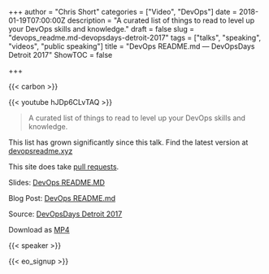 +++
author = "Chris Short"
categories = ["Video", "DevOps"]
date = 2018-01-19T07:00:00Z
description = "A curated list of things to read to level up your DevOps skills and knowledge."
draft = false
slug = "devops_readme.md-devopsdays-detroit-2017"
tags = ["talks", "speaking", "videos", "public speaking"]
title = "DevOps README.md — DevOpsDays Detroit 2017"
ShowTOC = false

+++

{{< carbon >}}

{{< youtube hJDp6CLvTAQ >}}

> A curated list of things to read to level up your DevOps skills and knowledge.

This list has grown significantly since this talk. Find the latest version at [devopsreadme.xyz](https://devopsreadme.xyz/)  

This site does take [pull requests](https://github.com/chris-short/devopsreadme.xyz).

Slides: [DevOps README.MD](https://speakerdeck.com/chrisshort/devops-readme-dot-md)

Blog Post: [DevOps README.md](/devops-readme.md/)  

Source: [DevOpsDays Detroit 2017](https://youtu.be/hJDp6CLvTAQ?t=16m47s)

Download as [MP4](https://cdn.chrisshort.net/file/chrisshort/DevOps-README.md-Chris-Short.mp4)

{{< speaker >}}

{{< eo_signup >}}
